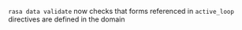 `rasa data validate` now checks that forms referenced in `active_loop` directives are defined in the domain